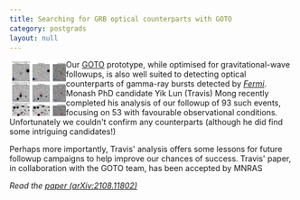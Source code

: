 ```yaml
---
title: Searching for GRB optical counterparts with GOTO
category: postgrads
layout: null
---
```


<img src="images/mong21.png" width=100 align=left>
Our <a href="http://goto-observatory.org">GOTO</a> prototype, while optimised
for gravitational-wave followups, is also well suited to detecting optical
counterparts of gamma-ray bursts detected by 
<a href="https://fermi.gsfc.nasa.gov"><em>Fermi</em></a>. Monash PhD candidate
Yik Lun (Travis) Mong recently completed his analysis of our followup of 93
such events, focusing on 53 with favourable observational conditions. 
Unfortunately we couldn't confirm any counterparts (although he did find some
intriguing candidates!)</p>
<p>Perhaps more importantly, Travis' analysis offers some lessons for future 
followup campaigns to help improve our chances of success. Travis' paper,
in collaboration with the GOTO team, has been accepted by MNRAS
</p>
<p><em>Read the <a href="https://arxiv.org/abs/2108.11802">paper (arXiv:2108.11802)</a></em> 
</p>
